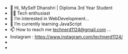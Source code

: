 - 👋 Hi, MySelf Dhanshri | Diploma 3rd Year Student 
- 👩‍💻 Tech enthusiast 
- 👀 I’m interested in WebDevelopment...
- 🌱 I’m currently learning  JavaScript 
- 📫 How to reach me  technerd1124@gmail.com ...
- Instagram : https://www.instagram.com/technerd1124/
- 
- 
